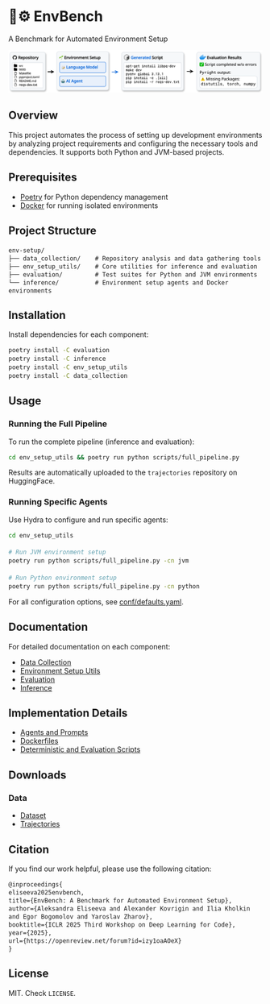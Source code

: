 # 🌱⚙️ EnvBench
A Benchmark for Automated Environment Setup

<p align="center">
  <img src=".github/overview.png" alt="Environment Setup Pipeline Overview" width="800"/>
</p>

## Overview

This project automates the process of setting up development environments by analyzing project requirements and configuring the necessary tools and dependencies. It supports both Python and JVM-based projects.

## Prerequisites

- [Poetry](https://python-poetry.org/) for Python dependency management
- [Docker](https://www.docker.com/) for running isolated environments

## Project Structure

```
env-setup/
├── data_collection/    # Repository analysis and data gathering tools
├── env_setup_utils/    # Core utilities for inference and evaluation
├── evaluation/         # Test suites for Python and JVM environments
└── inference/          # Environment setup agents and Docker environments
```

## Installation

Install dependencies for each component:
```bash
poetry install -C evaluation
poetry install -C inference
poetry install -C env_setup_utils
poetry install -C data_collection
```

## Usage

### Running the Full Pipeline

To run the complete pipeline (inference and evaluation):

```bash
cd env_setup_utils && poetry run python scripts/full_pipeline.py
```

Results are automatically uploaded to the `trajectories` repository on HuggingFace.

### Running Specific Agents

Use Hydra to configure and run specific agents:

```bash
cd env_setup_utils

# Run JVM environment setup
poetry run python scripts/full_pipeline.py -cn jvm

# Run Python environment setup
poetry run python scripts/full_pipeline.py -cn python
```

For all configuration options, see [conf/defaults.yaml](env_setup_utils/scripts/conf/defaults.yaml).

## Documentation

For detailed documentation on each component:

- [Data Collection](data_collection/README.md)
- [Environment Setup Utils](env_setup_utils/README.md)
- [Evaluation](evaluation/README.md)
- [Inference](inference/README.md)

## Implementation Details

- [Agents and Prompts](inference/src/agents)
- [Dockerfiles](env_setup_utils/scripts)
- [Deterministic and Evaluation Scripts](evaluation/scripts)

## Downloads

### Data
- [Dataset](https://huggingface.co/datasets/JetBrains-Research/EnvBench)
- [Trajectories](https://huggingface.co/datasets/JetBrains-Research/EnvBench-trajectories)

## Citation

If you find our work helpful, please use the following citation:

```
@inproceedings{
eliseeva2025envbench,
title={EnvBench: A Benchmark for Automated Environment Setup},
author={Aleksandra Eliseeva and Alexander Kovrigin and Ilia Kholkin and Egor Bogomolov and Yaroslav Zharov},
booktitle={ICLR 2025 Third Workshop on Deep Learning for Code},
year={2025},
url={https://openreview.net/forum?id=izy1oaAOeX}
}
```

## License

MIT. Check `LICENSE`.